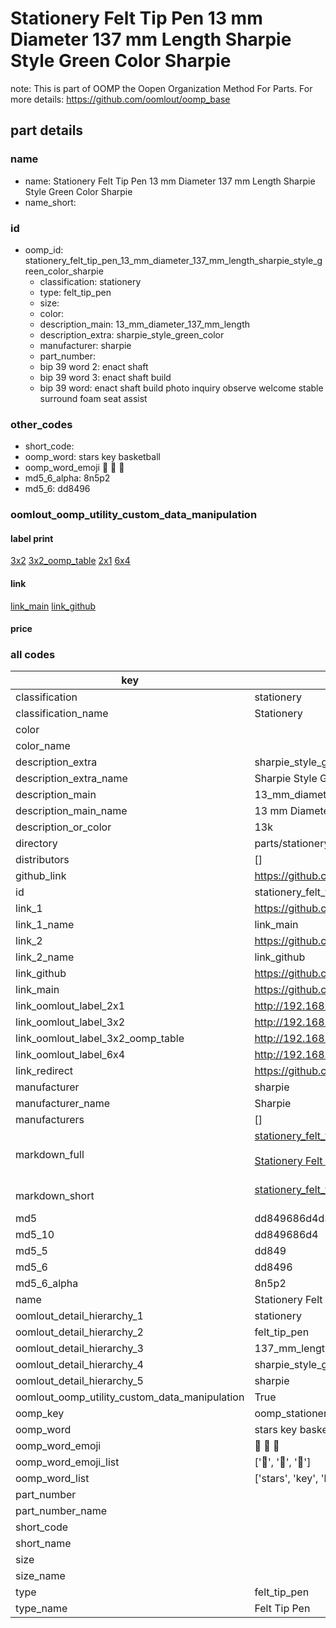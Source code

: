 # Stationery Felt Tip Pen 13 mm Diameter 137 mm Length Sharpie Style Green Color Sharpie  

note: This is part of OOMP the Oopen Organization Method For Parts. For more details: https://github.com/oomlout/oomp_base

##  part details
  







### name
* name: Stationery Felt Tip Pen 13 mm Diameter 137 mm Length Sharpie Style Green Color Sharpie
* name_short: 
### id
* oomp_id: stationery_felt_tip_pen_13_mm_diameter_137_mm_length_sharpie_style_green_color_sharpie
  * classification: stationery
  * type: felt_tip_pen
  * size: 
  * color: 
  * description_main: 13_mm_diameter_137_mm_length
  * description_extra: sharpie_style_green_color
  * manufacturer: sharpie
  * part_number: 
  * bip 39 word 2: enact shaft
  * bip 39 word 3: enact shaft build
  * bip 39 word: enact shaft build photo inquiry observe welcome stable surround foam seat assist

### other_codes
* short_code: 
* oomp_word: stars key basketball
* oomp_word_emoji :stars: :key: :basketball:
* md5_6_alpha: 8n5p2
* md5_6: dd8496






### oomlout_oomp_utility_custom_data_manipulation
#### label print
[3x2](http://192.168.1.245:1112/?label=oomp%208n5p2)
[3x2_oomp_table](http://192.168.1.108:1112/?label=oomp%208n5p2)
[2x1](http://192.168.1.242:1112/?label=oomp%208n5p2)
[6x4](http://192.168.1.55:1112/?label=oomp%208n5p2)    

#### link

[link_main](https://github.com/oomlout/oomlout_oomp_version_1_messy/tree/main/parts/stationery_felt_tip_pen_13_mm_diameter_137_mm_length_sharpie_style_green_color_sharpie) [link_github](https://github.com/oomlout/oomlout_oomp_version_1_messy/tree/main/parts/stationery_felt_tip_pen_13_mm_diameter_137_mm_length_sharpie_style_green_color_sharpie)                             

#### price







### all codes 
| key | value |  
| --- | --- |  
| classification | stationery |  
| classification_name | Stationery |  
| color |  |  
| color_name |  |  
| description_extra | sharpie_style_green_color |  
| description_extra_name | Sharpie Style Green Color |  
| description_main | 13_mm_diameter_137_mm_length |  
| description_main_name | 13 mm Diameter 137 mm Length |  
| description_or_color | 13k |  
| directory | parts/stationery_felt_tip_pen_13_mm_diameter_137_mm_length_sharpie_style_green_color_sharpie |  
| distributors | [] |  
| github_link | https://github.com/oomlout/oomlout_oomp_part_src/tree/main/parts/stationery_felt_tip_pen_13_mm_diameter_137_mm_length_sharpie_style_green_color_sharpie |  
| id | stationery_felt_tip_pen_13_mm_diameter_137_mm_length_sharpie_style_green_color_sharpie |  
| link_1 | https://github.com/oomlout/oomlout_oomp_version_1_messy/tree/main/parts/stationery_felt_tip_pen_13_mm_diameter_137_mm_length_sharpie_style_green_color_sharpie |  
| link_1_name | link_main |  
| link_2 | https://github.com/oomlout/oomlout_oomp_version_1_messy/tree/main/parts/stationery_felt_tip_pen_13_mm_diameter_137_mm_length_sharpie_style_green_color_sharpie |  
| link_2_name | link_github |  
| link_github | https://github.com/oomlout/oomlout_oomp_version_1_messy/tree/main/parts/stationery_felt_tip_pen_13_mm_diameter_137_mm_length_sharpie_style_green_color_sharpie |  
| link_main | https://github.com/oomlout/oomlout_oomp_version_1_messy/tree/main/parts/stationery_felt_tip_pen_13_mm_diameter_137_mm_length_sharpie_style_green_color_sharpie |  
| link_oomlout_label_2x1 | http://192.168.1.242:1112/?label=oomp%208n5p2 |  
| link_oomlout_label_3x2 | http://192.168.1.245:1112/?label=oomp%208n5p2 |  
| link_oomlout_label_3x2_oomp_table | http://192.168.1.108:1112/?label=oomp%208n5p2 |  
| link_oomlout_label_6x4 | http://192.168.1.55:1112/?label=oomp%208n5p2 |  
| link_redirect | https://github.com/oomlout/oomlout_oomp_version_1_messy/tree/main/parts/stationery_felt_tip_pen_13_mm_diameter_137_mm_length_sharpie_style_green_color_sharpie |  
| manufacturer | sharpie |  
| manufacturer_name | Sharpie |  
| manufacturers | [] |  
| markdown_full | [stationery_felt_tip_pen_13_mm_diameter_137_mm_length_sharpie_style_green_color_sharpie](none)<br>[](none)<br>[Stationery Felt Tip Pen 13 Mm Diameter 137 Mm Length Sharpie Style Green Color Sharpie](none)<br><br> |  
| markdown_short | [stationery_felt_tip_pen_13_mm_diameter_137_mm_length_sharpie_style_green_color_sharpie](none)<br><br> |  
| md5 | dd849686d4d3df2a61ba6a3a3bb13a4b |  
| md5_10 | dd849686d4 |  
| md5_5 | dd849 |  
| md5_6 | dd8496 |  
| md5_6_alpha | 8n5p2 |  
| name | Stationery Felt Tip Pen 13 mm Diameter 137 mm Length Sharpie Style Green Color Sharpie |  
| oomlout_detail_hierarchy_1 | stationery |  
| oomlout_detail_hierarchy_2 | felt_tip_pen |  
| oomlout_detail_hierarchy_3 | 137_mm_length |  
| oomlout_detail_hierarchy_4 | sharpie_style_green_color |  
| oomlout_detail_hierarchy_5 | sharpie |  
| oomlout_oomp_utility_custom_data_manipulation | True |  
| oomp_key | oomp_stationery_felt_tip_pen_13_mm_diameter_137_mm_length_sharpie_style_green_color_sharpie |  
| oomp_word | stars key basketball |  
| oomp_word_emoji | :stars: :key: :basketball: |  
| oomp_word_emoji_list | [':stars:', ':key:', ':basketball:'] |  
| oomp_word_list | ['stars', 'key', 'basketball'] |  
| part_number |  |  
| part_number_name |  |  
| short_code |  |  
| short_name |  |  
| size |  |  
| size_name |  |  
| type | felt_tip_pen |  
| type_name | Felt Tip Pen |  
